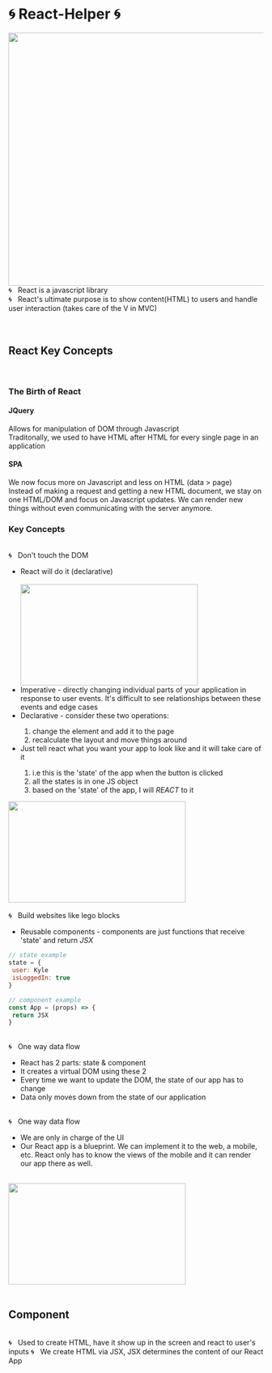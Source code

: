 # 🌀 React-Helper 🌀

<img src="https://sunscrapers.com/blog/wp-content/uploads/2018/11/1__DOHv30w-0eI-Ysz5U47Yg.png" height=500 width=900>
🌀 &nbsp; React is a javascript library <br>
🌀 &nbsp; React's ultimate purpose is to show content(HTML) to users and handle user interaction (takes care of the V in MVC) <br>

<br>
<br>

<h2> React Key Concepts </h2>
<br>
<h3> The Birth of React </h3>
<h4> JQuery </h4>
 Allows for manipulation of DOM through Javascript<br>
 Traditonally, we used to have HTML after HTML for every single page in an application <br>
<h4> SPA </h4>
 We now focus more on Javascript and less on HTML (data > page) <br>
 Instead of making a request and getting a new HTML document, we stay on one HTML/DOM and focus on Javascript updates. We can render new things without even communicating with the server anymore. 
<br>

<h3> Key Concepts </h3>
<br> 
🌀 &nbsp; Don't touch the DOM 
<br>
<ul>
  <li> React will do it (declarative) </li>
  <br>
 <img src="https://i2.wp.com/programmingwithmosh.com/wp-content/uploads/2018/11/lnrn_0201.png?ssl=1" height=200 width=350> 
  <br>
  <li> Imperative - directly changing individual parts of your application in response to user events. It's difficult to see      relationships between these events and edge cases </li>
  <li>Declarative - consider these two operations:</li>
    <ol>
     <li> change the element and add it to the page </li>
     <li> recalculate the layout and move things around </li>
    </ol>
  <li>Just tell react what you want your app to look like and it will take care of it </li>
    <ol>
      <li>i.e this is the 'state' of the app when the button is clicked </li>
      <li> all the states is in one JS object </li>
     <li> based on the 'state' of the app, I will <em>REACT</em> to it </li>
    </ol>
</ul
 <br>
 <img src="https://www.systango.com/blog/wp-content/uploads/2017/05/img_2-1024x613.png" height=200 width=350> 
  <br>
<br>
🌀 &nbsp; Build websites like lego blocks
 <br>
 <ul>
  <li>Reusable components - components are just functions that receive 'state' and return <em>JSX</em></li>
 </ul>
 
```javascript
// state example
state = {
 user: Kyle
 isLoggedIn: true
}
```
 
```javascript
// component example
const App = (props) => {
 return JSX
}
```
<br>
🌀 &nbsp; One way data flow
<br>
<ul>
 <li>React has 2 parts: state & component</li>
 <li> It creates a virtual DOM using these 2 </li>
 <li> Every time we want to update the DOM, the state of our app has to change</li>
 <li> Data only moves down from the state of our application </li>
</ul>

<br>
🌀 &nbsp; One way data flow
<br>
<ul>
 <li>We are only in charge of the UI</li>
 <li>Our React app is a blueprint. We can implement it to the web, a mobile, etc. React only has to know the views of the mobile and it can render our app there as well.</li>
</ul>
<br>
 <img src="https://res.infoq.com/articles/react-native-introduction/en/resources/21.jpg" height=200 width=350> 
<br>

<br>

## Component
<br>
🌀 &nbsp; Used to create HTML, have it show up in the screen and react to user's inputs
🌀 &nbsp; We create HTML via JSX, JSX determines the content of our React App


